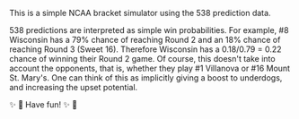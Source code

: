 This is a simple NCAA bracket simulator using the 538 prediction data.

538 predictions are interpreted as simple win probabilities.  For example,
\#8 Wisconsin has a 79% chance of reaching Round 2 and an 18% chance of reaching 
Round 3 (Sweet 16). Therefore Wisconsin has a 0.18/0.79 = 0.22 chance of winning 
their Round 2 game.  Of course, this doesn't take into account the opponents, that is,
whether they play \#1 Villanova or \#16 Mount St. Mary's. One can think of this as 
implicitly giving a boost to underdogs, and increasing the upset potential.


:sparkles: :basketball:
Have fun!
:sparkles: :basketball:
